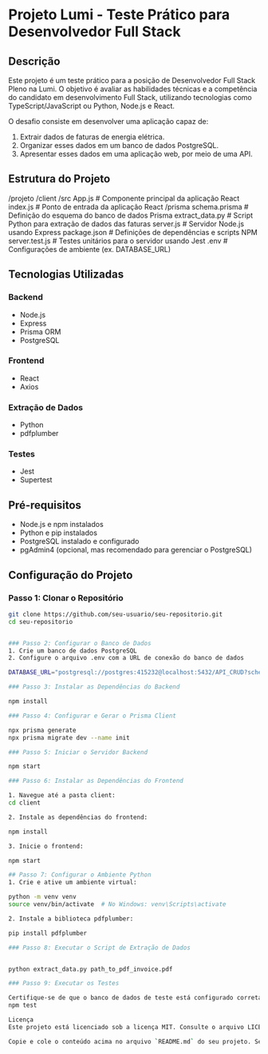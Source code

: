 # Projeto Lumi - Teste Prático para Desenvolvedor Full Stack

## Descrição

Este projeto é um teste prático para a posição de Desenvolvedor Full Stack Pleno na Lumi. O objetivo é avaliar as habilidades técnicas e a competência do candidato em desenvolvimento Full Stack, utilizando tecnologias como TypeScript/JavaScript ou Python, Node.js e React.

O desafio consiste em desenvolver uma aplicação capaz de:
1. Extrair dados de faturas de energia elétrica.
2. Organizar esses dados em um banco de dados PostgreSQL.
3. Apresentar esses dados em uma aplicação web, por meio de uma API.

## Estrutura do Projeto
/projeto
/client
/src
App.js # Componente principal da aplicação React
index.js # Ponto de entrada da aplicação React
/prisma
schema.prisma # Definição do esquema do banco de dados Prisma
extract_data.py # Script Python para extração de dados das faturas
server.js # Servidor Node.js usando Express
package.json # Definições de dependências e scripts NPM
server.test.js # Testes unitários para o servidor usando Jest
.env # Configurações de ambiente (ex. DATABASE_URL) 



## Tecnologias Utilizadas

### Backend
- Node.js
- Express
- Prisma ORM
- PostgreSQL

### Frontend
- React
- Axios

### Extração de Dados
- Python
- pdfplumber

### Testes
- Jest
- Supertest

## Pré-requisitos

- Node.js e npm instalados
- Python e pip instalados
- PostgreSQL instalado e configurado
- pgAdmin4 (opcional, mas recomendado para gerenciar o PostgreSQL)

## Configuração do Projeto

### Passo 1: Clonar o Repositório

```bash
git clone https://github.com/seu-usuario/seu-repositorio.git
cd seu-repositorio


### Passo 2: Configurar o Banco de Dados
1. Crie um banco de dados PostgreSQL
2. Configure o arquivo .env com a URL de conexão do banco de dados

DATABASE_URL="postgresql://postgres:415232@localhost:5432/API_CRUD?schema=public"

### Passo 3: Instalar as Dependências do Backend

npm install

### Passo 4: Configurar e Gerar o Prisma Client

npx prisma generate
npx prisma migrate dev --name init

### Passo 5: Iniciar o Servidor Backend

npm start

### Passo 6: Instalar as Dependências do Frontend

1. Navegue até a pasta client:
cd client

2. Instale as dependências do frontend:

npm install

3. Inicie o frontend:

npm start

## Passo 7: Configurar o Ambiente Python
1. Crie e ative um ambiente virtual:

python -m venv venv
source venv/bin/activate  # No Windows: venv\Scripts\activate

2. Instale a biblioteca pdfplumber:

pip install pdfplumber

### Passo 8: Executar o Script de Extração de Dados


python extract_data.py path_to_pdf_invoice.pdf

### Passo 9: Executar os Testes

Certifique-se de que o banco de dados de teste está configurado corretamente no arquivo .env.test.
npm test

Licença
Este projeto está licenciado sob a licença MIT. Consulte o arquivo LICENSE para obter mais informações.

Copie e cole o conteúdo acima no arquivo `README.md` do seu projeto. Se precisar de mais alguma coisa, estou à disposição para ajudar!

